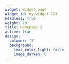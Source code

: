 ```yaml
---
widget: widget_page
widget_id: my-widget-123
headless: true
weight: 10
title: Homepage 2
active: true
design:
  columns: "2"
  background:
    text_color_light: false
    image_darken: 0
---
```

